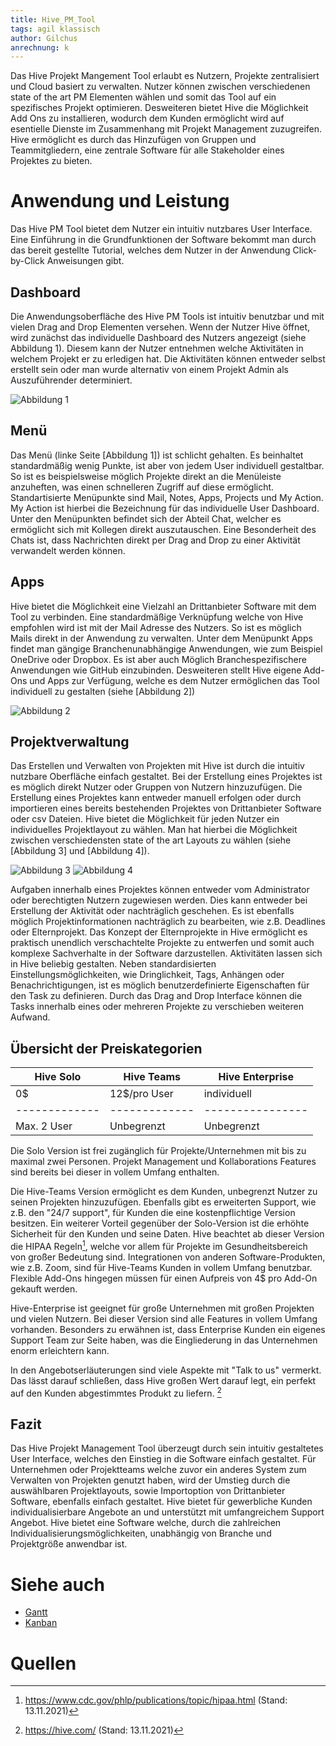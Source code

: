 ```yaml
---
title: Hive_PM_Tool
tags: agil klassisch
author: Gilchus
anrechnung: k 
---
```


Das Hive Projekt Mangement Tool erlaubt es Nutzern, Projekte zentralisiert und Cloud basiert zu verwalten. Nutzer können
zwischen verschiedenen state of the art PM Elementen wählen und somit das Tool auf ein spezifisches Projekt optimieren.
Desweiteren bietet Hive die Möglichkeit Add Ons zu installieren, wodurch dem Kunden ermöglicht wird auf esentielle Dienste 
im Zusammenhang mit Projekt Management zuzugreifen. 
Hive ermöglicht es durch das Hinzufügen von Gruppen und Teammitgliedern, eine zentrale Software für alle Stakeholder eines
Projektes zu bieten.  

# Anwendung und Leistung

Das Hive PM Tool bietet dem Nutzer ein intuitiv nutzbares User Interface. Eine Einführung in die Grundfunktionen der Software
bekommt man durch das bereit gestellte Tutorial, welches dem Nutzer in der Anwendung Click-by-Click Anweisungen gibt.

## Dashboard

Die Anwendungsoberfläche des Hive PM Tools ist intuitiv benutzbar und mit vielen Drag and Drop Elementen versehen. 
Wenn der Nutzer Hive öffnet, wird zunächst das individuelle Dashboard des Nutzers angezeigt (siehe Abbildung 1). Diesem kann der
Nutzer entnehmen welche Aktivitäten in welchem Projekt er zu erledigen hat. Die Aktivitäten können entweder selbst erstellt sein oder
man wurde alternativ von einem Projekt Admin als Auszuführender determiniert.

![Abbildung 1](ManagingProjectsSuccessfully.github.io/kb/Hive_PM_Tool/dashboardBild.PNG)

## Menü

Das Menü (linke Seite [Abbildung 1]) ist schlicht gehalten. Es beinhaltet standardmäßig wenig Punkte, ist aber von jedem User individuell gestaltbar.
So ist es beispielsweise möglich Projekte direkt an die Menüleiste anzuheften, was einen schnelleren Zugriff auf diese ermöglicht. 
Standartisierte Menüpunkte sind Mail, Notes, Apps, Projects und My Action. My Action ist hierbei die Bezeichnung für das individuelle User Dashboard.
Unter den Menüpunkten befindet sich der Abteil Chat, welcher es ermöglicht sich mit Kollegen direkt auszutauschen. Eine Besonderheit des Chats ist, dass
Nachrichten direkt per Drag and Drop zu einer Aktivität verwandelt werden können. 

## Apps

Hive bietet die Möglichkeit eine Vielzahl an Drittanbieter Software mit dem Tool zu verbinden. Eine standardmäßige Verknüpfung welche von 
Hive empfohlen wird ist mit der Mail Adresse des Nutzers. So ist es möglich Mails direkt in der Anwendung zu verwalten. Unter dem Menüpunkt Apps
findet man gängige Branchenunabhängige Anwendungen, wie zum Beispiel OneDrive oder Dropbox. Es ist aber auch Möglich Branchespezifischere Anwendungen
wie GitHub einzubinden. 
Desweiteren stellt Hive eigene Add-Ons und Apps zur Verfügung, welche es dem Nutzer ermöglichen das Tool individuell zu gestalten (siehe [Abbildung 2])

![Abbildung 2](ManagingProjectsSuccessfully.github.io/kb/Hive_PM_Tool/appsBild.PNG)

## Projektverwaltung

Das Erstellen und Verwalten von Projekten mit Hive ist durch die intuitiv nutzbare Oberfläche einfach gestaltet. Bei der Erstellung eines Projektes
ist es möglich direkt Nutzer oder Gruppen von Nutzern hinzuzufügen. Die Erstellung eines Projektes kann entweder manuell erfolgen oder durch importieren 
eines bereits bestehenden Projektes von Drittanbieter Software oder csv Dateien.
Hive bietet die Möglichkeit für jeden Nutzer ein individuelles Projektlayout zu wählen. Man hat hierbei die Möglichkeit zwischen verschiedensten state of the art
Layouts zu wählen (siehe [Abbildung 3] und [Abbildung 4]).

![Abbildung 3](ManagingProjectsSuccessfully.github.io/kb/Hive_PM_Tool/projektÜbersichtGantt.PNG) ![Abbildung 4](ManagingProjectsSuccessfully.github.io/kb/Hive_PM_Tool/projektÜbersicht.PNG) 

Aufgaben innerhalb eines Projektes können entweder vom Administrator oder berechtigten Nutzern zugewiesen werden. Dies kann entweder bei Erstellung
der Aktivität oder nachträglich geschehen. Es ist ebenfalls möglich Projektinformationen nachträglich zu bearbeiten, wie z.B. Deadlines oder Elternprojekt.
Das Konzept der Elternprojekte in Hive ermöglicht es praktisch unendlich verschachtelte Projekte zu entwerfen und somit auch komplexe Sachverhalte in der 
Software darzustellen.
Aktivitäten lassen sich in Hive beliebig gestalten. Neben standardisierten Einstellungsmöglichkeiten, wie Dringlichkeit, Tags, Anhängen oder Benachrichtigungen, 
ist es möglich benutzerdefinierte Eigenschaften für den Task zu definieren. Durch das Drag and Drop Interface können die Tasks innerhalb eines oder mehreren Projekte 
zu verschieben weiteren Aufwand. 

## Übersicht der Preiskategorien

|   Hive Solo   |  Hive Teams   | Hive Enterprise  |
| ------------- | ------------- | ---------------- |
|      0$       | 12$/pro User  |   individuell    |
| ------------- | ------------- | ---------------- |
|  Max. 2 User  |  Unbegrenzt   |    Unbegrenzt    |

Die Solo Version ist frei zugänglich für Projekte/Unternehmen mit bis zu maximal zwei Personen. Projekt Management und 
Kollaborations Features sind bereits bei dieser in vollem Umfang enthalten.

Die Hive-Teams Version ermöglicht es dem Kunden, unbegrenzt Nutzer zu seinen Projekten hinzuzufügen. Ebenfalls gibt es 
erweiterten Support, wie z.B. den "24/7 support", für Kunden die eine kostenpflichtige Version besitzen. Ein weiterer
Vorteil gegenüber der Solo-Version ist die erhöhte Sicherheit für den Kunden und seine Daten. Hive beachtet ab dieser Version 
die HIPAA Regeln[^2], welche vor allem für Projekte im Gesundheitsbereich von großer Bedeutung sind. Integrationen von anderen
Software-Produkten, wie z.B. Zoom, sind für Hive-Teams Kunden in vollem Umfang benutzbar. Flexible Add-Ons hingegen müssen für
einen Aufpreis von 4$ pro Add-On gekauft werden.

Hive-Enterprise ist geeignet für große Unternehmen mit großen Projekten und vielen Nutzern. Bei dieser Version sind alle 
Features in vollem Umfang vorhanden. Besonders zu erwähnen ist, dass Enterprise Kunden ein eigenes Support Team zur Seite haben,
was die Eingliederung in das Unternehmen enorm erleichtern kann.

In den Angebotserläuterungen sind viele Aspekte mit "Talk to us" vermerkt. Das lässt darauf schließen, dass Hive großen Wert darauf
legt, ein perfekt auf den Kunden abgestimmtes Produkt zu liefern. [^1]

## Fazit

Das Hive Projekt Management Tool überzeugt durch sein intuitiv gestaltetes User Interface, welches den Einstieg in die Software einfach gestaltet. 
Für Unternehmen oder Projektteams welche zuvor ein anderes System zum Verwalten von Projekten genutzt haben, wird der Umstieg durch die auswählbaren 
Projektlayouts, sowie Importoption von Drittanbieter Software, ebenfalls einfach gestaltet. 
Hive bietet für gewerbliche Kunden individualisierbare Angebote an und unterstützt mit umfangreichem Support Angebot. 
Hive bietet eine Software welche, durch die zahlreichen Individualisierungsmöglichkeiten, unabhängig von Branche und Projektgröße anwendbar ist.

# Siehe auch

* [Gantt](Gantt.md)
* [Kanban](Kanban.md)

# Quellen

[^1]: https://hive.com/ (Stand: 13.11.2021)
[^2]: https://www.cdc.gov/phlp/publications/topic/hipaa.html (Stand: 13.11.2021)
